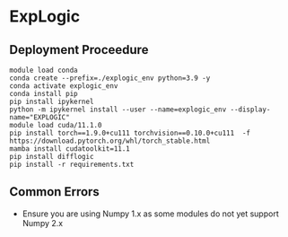 # ExpLogic

## Deployment Proceedure

```
module load conda
conda create --prefix=./explogic_env python=3.9 -y
conda activate explogic_env
conda install pip
pip install ipykernel
python -m ipykernel install --user --name=explogic_env --display-name="EXPLOGIC"
module load cuda/11.1.0
pip install torch==1.9.0+cu111 torchvision==0.10.0+cu111  -f https://download.pytorch.org/whl/torch_stable.html
mamba install cudatoolkit=11.1 
pip install difflogic
pip install -r requirements.txt
```

## Common Errors
- Ensure you are using Numpy 1.x as some modules do not yet support Numpy 2.x
